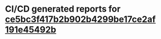 # CI/CD generated reports for [ce5bc3f417b2b902b4299be17ce2af191e45492b](https://github.com/hydephp/develop/commit/ce5bc3f417b2b902b4299be17ce2af191e45492b)

